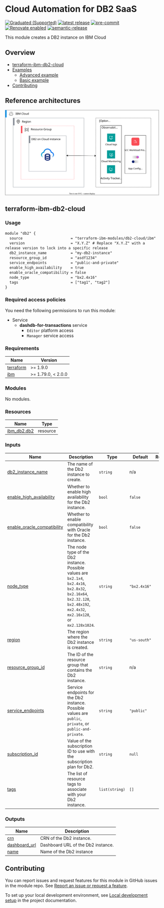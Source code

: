 <!-- Update this title with a descriptive name. Use sentence case. -->
# Cloud Automation for DB2 SaaS

<!--
Update status and "latest release" badges:
  1. For the status options, see https://terraform-ibm-modules.github.io/documentation/#/badge-status
  2. Update the "latest release" badge to point to the correct module's repo. Replace "terraform-ibm-module-template" in two places.
-->
[![Graduated (Supported)](https://img.shields.io/badge/status-Graduated%20(Supported)-brightgreen?style=plastic)](https://terraform-ibm-modules.github.io/documentation/#/badge-status)
[![latest release](https://img.shields.io/github/v/release/terraform-ibm-modules/terraform-ibm-db2-cloud?logo=GitHub&sort=semver)](https://github.com/terraform-ibm-modules/terraform-ibm-db2-cloud/releases/latest)
[![pre-commit](https://img.shields.io/badge/pre--commit-enabled-brightgreen?logo=pre-commit&logoColor=white)](https://github.com/pre-commit/pre-commit)
[![Renovate enabled](https://img.shields.io/badge/renovate-enabled-brightgreen.svg)](https://renovatebot.com/)
[![semantic-release](https://img.shields.io/badge/%20%20%F0%9F%93%A6%F0%9F%9A%80-semantic--release-e10079.svg)](https://github.com/semantic-release/semantic-release)

<!--
Add a description of modules in this repo.
Expand on the repo short description in the .github/settings.yml file.

For information, see "Module names and descriptions" at
https://terraform-ibm-modules.github.io/documentation/#/implementation-guidelines?id=module-names-and-descriptions
-->

This module creates a DB2 instance on IBM Cloud

<!-- The following content is automatically populated by the pre-commit hook -->
<!-- BEGIN OVERVIEW HOOK -->
## Overview
* [terraform-ibm-db2-cloud](#terraform-ibm-db2-cloud)
* [Examples](./examples)
    * [Advanced example](./examples/advanced)
    * [Basic example](./examples/basic)
* [Contributing](#contributing)
<!-- END OVERVIEW HOOK -->


<!--
If this repo contains any reference architectures, uncomment the heading below and link to them.
(Usually in the `/reference-architectures` directory.)
See "Reference architecture" in the public documentation at
https://terraform-ibm-modules.github.io/documentation/#/implementation-guidelines?id=reference-architecture
-->
## Reference architectures
![db2-cloud](https://raw.githubusercontent.com/terraform-ibm-modules/terraform-ibm-db2-cloud/000066a70c717a4e443d8508ca723b73c0c5361f/reference-architectures/deployable-architecture-db2cloud.svg)

<!-- Replace this heading with the name of the root level module (the repo name) -->
## terraform-ibm-db2-cloud

### Usage

<!--
Add an example of the use of the module in the following code block.

Use real values instead of "var.<var_name>" or other placeholder values
unless real values don't help users know what to change.
-->

```hcl
module "db2" {
  source                      = "terraform-ibm-modules/db2-cloud/ibm"
  version                     = "X.Y.Z" # Replace "X.Y.Z" with a release version to lock into a specific release
  db2_instance_name           = "my-db2-instance"
  resource_group_id           = "asdf1234"
  service_endpoints           = "public-and-private"
  enable_high_availability    = true
  enable_oracle_compatibility = false
  node_type                   = "bx2.4x16"
  tags                        = ["tag1", "tag2"]
}
```

### Required access policies

<!-- PERMISSIONS REQUIRED TO RUN MODULE
If this module requires permissions, uncomment the following block and update
the sample permissions, following the format.
Replace the 'Sample IBM Cloud' service and roles with applicable values.
The required information can usually be found in the services official
IBM Cloud documentation.
To view all available service permissions, you can go in the
console at Manage > Access (IAM) > Access groups and click into an existing group
(or create a new one) and in the 'Access' tab click 'Assign access'.
-->

You need the following permissions to run this module:

- Service
    - **dashdb-for-transactions** service
        - `Editor` platform access
        - `Manager` service access

<!-- The following content is automatically populated by the pre-commit hook -->
<!-- BEGINNING OF PRE-COMMIT-TERRAFORM DOCS HOOK -->
### Requirements

| Name | Version |
|------|---------|
| <a name="requirement_terraform"></a> [terraform](#requirement\_terraform) | >= 1.9.0 |
| <a name="requirement_ibm"></a> [ibm](#requirement\_ibm) | >= 1.79.0, < 2.0.0 |

### Modules

No modules.

### Resources

| Name | Type |
|------|------|
| [ibm_db2.db2](https://registry.terraform.io/providers/IBM-Cloud/ibm/latest/docs/resources/db2) | resource |

### Inputs

| Name | Description | Type | Default | Required |
|------|-------------|------|---------|:--------:|
| <a name="input_db2_instance_name"></a> [db2\_instance\_name](#input\_db2\_instance\_name) | The name of the Db2 instance to create. | `string` | n/a | yes |
| <a name="input_enable_high_availability"></a> [enable\_high\_availability](#input\_enable\_high\_availability) | Whether to enable high availability for the Db2 instance. | `bool` | `false` | no |
| <a name="input_enable_oracle_compatibility"></a> [enable\_oracle\_compatibility](#input\_enable\_oracle\_compatibility) | Whether to enable compatibility with Oracle for the Db2 instance. | `bool` | `false` | no |
| <a name="input_node_type"></a> [node\_type](#input\_node\_type) | The node type of the Db2 instance. Possible values are `bx2.1x4`, `bx2.4x16`, `bx2.8x32`, `bx2.16x64`, `bx2.32.128`, `bx2.48x192`, `mx2.4x32`, `mx2.16x128`, or `mx2.128x1024`. | `string` | `"bx2.4x16"` | no |
| <a name="input_region"></a> [region](#input\_region) | The region where the Db2 instance is created. | `string` | `"us-south"` | no |
| <a name="input_resource_group_id"></a> [resource\_group\_id](#input\_resource\_group\_id) | The ID of the resource group that contains the Db2 instance. | `string` | n/a | yes |
| <a name="input_service_endpoints"></a> [service\_endpoints](#input\_service\_endpoints) | Service endpoints for the Db2 instance. Possible values are `public`, `private`, or `public-and-private`. | `string` | `"public"` | no |
| <a name="input_subscription_id"></a> [subscription\_id](#input\_subscription\_id) | Value of the subscription ID to use with the subscription plan for Db2. | `string` | `null` | no |
| <a name="input_tags"></a> [tags](#input\_tags) | The list of resource tags to associate with your Db2 instance. | `list(string)` | `[]` | no |

### Outputs

| Name | Description |
|------|-------------|
| <a name="output_crn"></a> [crn](#output\_crn) | CRN of the Db2 instance. |
| <a name="output_dashboard_url"></a> [dashboard\_url](#output\_dashboard\_url) | Dashboard URL of the Db2 instance. |
| <a name="output_name"></a> [name](#output\_name) | Name of the Db2 instance |
<!-- END OF PRE-COMMIT-TERRAFORM DOCS HOOK -->

<!-- Leave this section as is so that your module has a link to local development environment set-up steps for contributors to follow -->
## Contributing

You can report issues and request features for this module in GitHub issues in the module repo. See [Report an issue or request a feature](https://github.com/terraform-ibm-modules/.github/blob/main/.github/SUPPORT.md).

To set up your local development environment, see [Local development setup](https://terraform-ibm-modules.github.io/documentation/#/local-dev-setup) in the project documentation.
